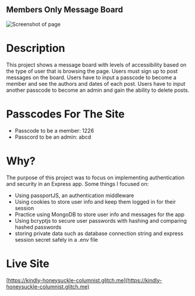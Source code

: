 ## Members Only Message Board
![Screenshot of page](/public/images/Screenshot%202024-06-19%20at%2010.19.43 PM.png "visual of page")

# Description
This project shows a message board with levels of accessibility based on the type of user that is browsing the page. Users must sign up to post messages on the board. Users have to input a passcode to become a member and see the authors and dates of each post. Users have to input another passcode to become an admin and gain the ability to delete posts.

# Passcodes For The Site
* Passcode to be a member: 1226
* Passcord to be an admin: abcd

# Why?
The purpose of this project was to focus on implementing authentication and security in an Express app. Some things I focused on:
* Using passportJS, an authentication middleware
* Using cookies to store user info and keep them logged in for their session
* Practice using MongoDB to store user info and messages for the app
* Using bcryptjs to secure user passwords with hashing and comparing hashed passwords
* storing private data such as database connection string and express session secret safely in a .env file

# Live Site
[https://kindly-honeysuckle-columnist.glitch.me](https://kindly-honeysuckle-columnist.glitch.me)